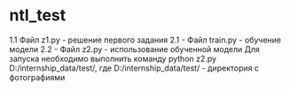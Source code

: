 # ntl_test
1.1 Файл z1.py - решение первого задания
2.1 - Файл train.py - обучение модели
2.2 - Файл z2.py - использование обученной модели
  Для запуска необходимо выполнить команду python z2.py D:/internship_data/test/, где D:/internship_data/test/ - директория с фотографиями
